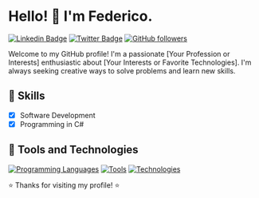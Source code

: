 # Hello! 👋 I'm Federico.

[![Linkedin Badge](https://img.shields.io/badge/-YourName-blue?style=flat-square&logo=Linkedin&logoColor=white&link=https://www.linkedin.com/in/your-profile/)](https://www.linkedin.com/in/your-profile/)
[![Twitter Badge](https://img.shields.io/badge/-YourTwitterHandle-1DA1F2?style=flat-square&logo=Twitter&logoColor=white&link=https://twitter.com/your-handle)](https://twitter.com/your-handle)
[![GitHub followers](https://img.shields.io/github/followers/your-username?label=Follow%20Me%20on%20GitHub&style=flat-square)](https://github.com/your-username)

Welcome to my GitHub profile! I'm a passionate [Your Profession or Interests] enthusiastic about [Your Interests or Favorite Technologies]. I'm always seeking creative ways to solve problems and learn new skills.

## 🚀 Skills

- [x] Software Development
- [x] Programming in C#

## 🔧 Tools and Technologies

[![Programming Languages](https://img.shields.io/badge/-Programming%20Languages-important?style=flat-square)]()
[![Tools](https://img.shields.io/badge/-Tools-important?style=flat-square)]()
[![Technologies](https://img.shields.io/badge/-Technologies-important?style=flat-square)]()
<!--
## 📈 Statistics

[![GitHub Stats](https://github-readme-stats.vercel.app/api?username=your-username&show_icons=true&theme=radical)](https://github.com/anuraghazra/github-readme-stats)

## 📫 Let's Connect!

Connect with me on LinkedIn, follow me on Twitter, or simply check out my projects below!

## 🔥 Featured Projects

- [Project 1](Project Link)
- [Project 2](Project Link)
- [Project 3](Project Link)

-->

⭐️ Thanks for visiting my profile! ⭐️
